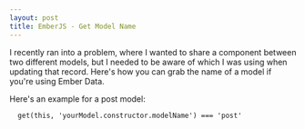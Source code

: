 ```yaml
---
layout: post
title: EmberJS - Get Model Name
---
```

I recently ran into a problem, where I wanted to share a component between two
different models, but I needed to be aware of which I was using when updating
that record. Here's how you can grab the name of a model if you're using Ember
Data.

Here's an example for a post model:

~~~
  get(this, 'yourModel.constructor.modelName') === 'post'
~~~
